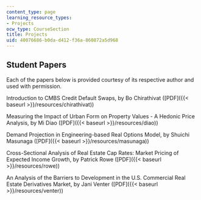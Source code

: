 ```yaml
---
content_type: page
learning_resource_types:
- Projects
ocw_type: CourseSection
title: Projects
uid: 40076686-b0da-d412-f36a-860872a5d968
---
```


Student Papers
--------------

Each of the papers below is provided courtesy of its respective author and used with permission.

Introduction to CMBS Credit Default Swaps, by Bo Chirathivat ([PDF]({{< baseurl >}}/resources/chirathivat))

Measuring the Impact of Urban Form on Property Values - A Hedonic Price Analysis, by Mi Diao ([PDF]({{< baseurl >}}/resources/diao))

Demand Projection in Engineering-based Real Options Model, by Shuichi Masunaga ([PDF]({{< baseurl >}}/resources/masunaga))

Cross-Sectional Analysis of Real Estate Cap Rates: Market Pricing of Expected Income Growth, by Patrick Rowe ([PDF]({{< baseurl >}}/resources/rowe))

An Analysis of the Barriers to Development in the U.S. Commercial Real Estate Derivatives Market, by Jani Venter ([PDF]({{< baseurl >}}/resources/venter))